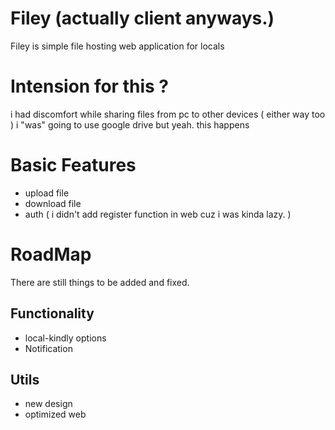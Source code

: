 # Filey (actually client anyways.)

Filey is simple file hosting web application for locals 

# Intension for this ?

i had discomfort while sharing files from pc to other devices ( either way too )
i "was" going to use google drive but yeah.
this happens

# Basic Features
* upload file
* download file
* auth ( i didn't add register function in web cuz i was kinda lazy. )

# RoadMap

There are still things to be added and fixed.


## Functionality
* local-kindly options
* Notification

## Utils

* new design
* optimized web

